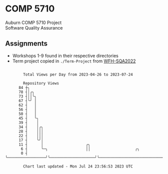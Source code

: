 # COMP 5710
Auburn COMP 5710 Project  
Software Quality Assurance

## Assignments
- Workshops 1-9 found in their respective directories
- Term project copied in `./Term-Project` from [WFH-SQA2022](https://github.com/wumphlett/WFH-SQA2022-AUBURN)

```

        Total Views per Day from 2023-04-26 to 2023-07-24

        Repository Views
      84 ┼╮
      78 ┤│╭╮
      73 ┤││╰╮
      67 ┤╰╯ │
      62 ┤   │
      56 ┤   │
      50 ┤   │
      45 ┤   ╰╮
      39 ┤    │
      34 ┤    │╭╮
      28 ┤    │││
      22 ┤    │││
      17 ┤    ╰╯│
      11 ┤      │                   ╭╮
       6 ┤      ╰─╮                 ││                    ╭╮
       0 ┤        ╰─────────────────╯╰────────────────────╯╰───────────────────────────────────────

        Chart last updated - Mon Jul 24 23:56:53 2023 UTC
        
```
